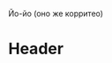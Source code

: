 <!-- TITLE: Йо-Йо -->
<!-- SUBTITLE: Закрытие с последующим быстрым раскрытием -->

Йо-йо (оно же корритео)
# Header